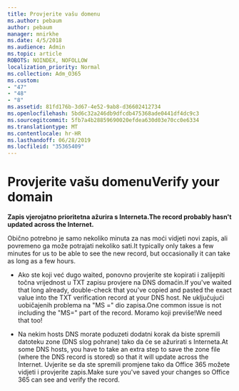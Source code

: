 ```yaml
---
title: Provjerite vašu domenu
ms.author: pebaum
author: pebaum
manager: mnirkhe
ms.date: 4/5/2018
ms.audience: Admin
ms.topic: article
ROBOTS: NOINDEX, NOFOLLOW
localization_priority: Normal
ms.collection: Adm_O365
ms.custom:
- "47"
- "48"
- "8"
ms.assetid: 81fd176b-3d67-4e52-9ab8-d36602412734
ms.openlocfilehash: 5bd6c32a246db9dfcdb475368ade0441df4dc9c3
ms.sourcegitcommit: 5fb7a4b28859690020efdea630d03e70cc0e6334
ms.translationtype: MT
ms.contentlocale: hr-HR
ms.lasthandoff: 06/28/2019
ms.locfileid: "35365409"
---
```

# <a name="verify-your-domain"></a><span data-ttu-id="536a2-102">Provjerite vašu domenu</span><span class="sxs-lookup"><span data-stu-id="536a2-102">Verify your domain</span></span>

 <span data-ttu-id="536a2-103">**Zapis vjerojatno prioritetna ažurira s Interneta.**</span><span class="sxs-lookup"><span data-stu-id="536a2-103">**The record probably hasn't updated across the Internet.**</span></span>
  
<span data-ttu-id="536a2-104">Obično potrebno je samo nekoliko minuta za nas moći vidjeti novi zapis, ali povremeno ga može potrajati nekoliko sati.</span><span class="sxs-lookup"><span data-stu-id="536a2-104">It typically only takes a few minutes for us to be able to see the new record, but occasionally it can take as long as a few hours.</span></span> 
  
- <span data-ttu-id="536a2-105">Ako ste koji već dugo waited, ponovno provjerite ste kopirati i zalijepiti točna vrijednost u TXT zapisu provjere na DNS domaćin.</span><span class="sxs-lookup"><span data-stu-id="536a2-105">If you've waited that long already, double-check that you've copied and pasted the exact value into the TXT verification record at your DNS host.</span></span> <span data-ttu-id="536a2-106">Ne uključujući uobičajenih problema na "MS =" dio zapisa.</span><span class="sxs-lookup"><span data-stu-id="536a2-106">One common issue is not including the "MS=" part of the record.</span></span> <span data-ttu-id="536a2-107">Moramo koji previše!</span><span class="sxs-lookup"><span data-stu-id="536a2-107">We need that too!</span></span>

- <span data-ttu-id="536a2-108">Na nekim hosts DNS morate poduzeti dodatni korak da biste spremili datoteku zone (DNS slog pohrane) tako da će se ažurirati s Interneta.</span><span class="sxs-lookup"><span data-stu-id="536a2-108">At some DNS hosts, you have to take an extra step to save the zone file (where the DNS record is stored) so that it will update across the Internet.</span></span> <span data-ttu-id="536a2-109">Uvjerite se da ste spremili promjene tako da Office 365 možete vidjeti i provjerite zapis.</span><span class="sxs-lookup"><span data-stu-id="536a2-109">Make sure you've saved your changes so Office 365 can see and verify the record.</span></span>
